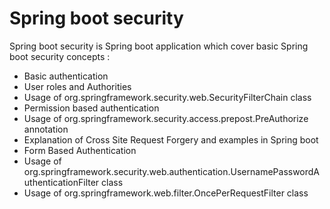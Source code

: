 # Spring boot security

Spring boot security is Spring boot application which
cover basic Spring boot security concepts :

- Basic authentication
- User roles and Authorities
- Usage of org.springframework.security.web.SecurityFilterChain class
- Permission based authentication
- Usage of org.springframework.security.access.prepost.PreAuthorize annotation
- Explanation of Cross Site Request Forgery and examples in Spring boot
- Form Based Authentication 
- Usage of org.springframework.security.web.authentication.UsernamePasswordAuthenticationFilter class
- Usage of org.springframework.web.filter.OncePerRequestFilter class
